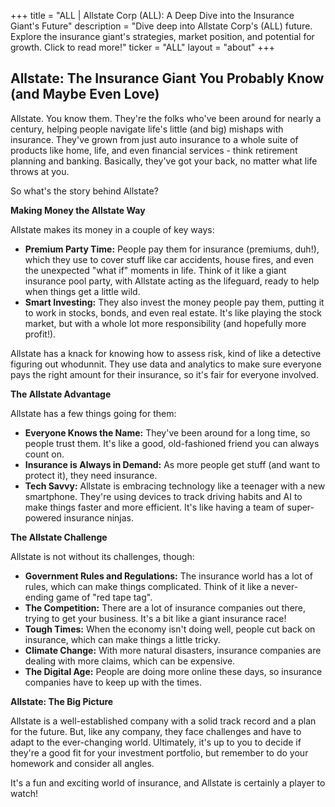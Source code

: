 +++
title = "ALL |  Allstate Corp (ALL):  A Deep Dive into the Insurance Giant's Future"
description = "Dive deep into Allstate Corp's (ALL) future. Explore the insurance giant's strategies, market position, and potential for growth. Click to read more!"
ticker = "ALL"
layout = "about"
+++

        


## Allstate: The Insurance Giant You Probably Know (and Maybe Even Love)

Allstate. You know them. They're the folks who've been around for nearly a century, helping people navigate life's little (and big) mishaps with insurance. They've grown from just auto insurance to a whole suite of products like home, life, and even financial services - think retirement planning and banking. Basically, they've got your back, no matter what life throws at you.

So what's the story behind Allstate? 

**Making Money the Allstate Way**

Allstate makes its money in a couple of key ways:

* **Premium Party Time:** People pay them for insurance (premiums, duh!), which they use to cover stuff like car accidents, house fires, and even the unexpected "what if" moments in life. Think of it like a giant insurance pool party, with Allstate acting as the lifeguard, ready to help when things get a little wild. 
* **Smart Investing:** They also invest the money people pay them, putting it to work in stocks, bonds, and even real estate. It's like playing the stock market, but with a whole lot more responsibility (and hopefully more profit!).

Allstate has a knack for knowing how to assess risk, kind of like a detective figuring out whodunnit. They use data and analytics to make sure everyone pays the right amount for their insurance, so it's fair for everyone involved. 

**The Allstate Advantage**

Allstate has a few things going for them:

* **Everyone Knows the Name:** They've been around for a long time, so people trust them. It's like a good, old-fashioned friend you can always count on. 
* **Insurance is Always in Demand:** As more people get stuff (and want to protect it), they need insurance. 
* **Tech Savvy:** Allstate is embracing technology like a teenager with a new smartphone. They're using devices to track driving habits and AI to make things faster and more efficient. It's like having a team of super-powered insurance ninjas.

**The Allstate Challenge**

Allstate is not without its challenges, though:

* **Government Rules and Regulations:** The insurance world has a lot of rules, which can make things complicated. Think of it like a never-ending game of "red tape tag".
* **The Competition:** There are a lot of insurance companies out there, trying to get your business. It's a bit like a giant insurance race!
* **Tough Times:** When the economy isn't doing well, people cut back on insurance, which can make things a little tricky.
* **Climate Change:** With more natural disasters, insurance companies are dealing with more claims, which can be expensive. 
* **The Digital Age:** People are doing more online these days, so insurance companies have to keep up with the times.  

**Allstate: The Big Picture**

Allstate is a well-established company with a solid track record and a plan for the future. But, like any company, they face challenges and have to adapt to the ever-changing world. Ultimately, it's up to you to decide if they're a good fit for your investment portfolio, but remember to do your homework and consider all angles. 

It's a fun and exciting world of insurance, and Allstate is certainly a player to watch! 

        